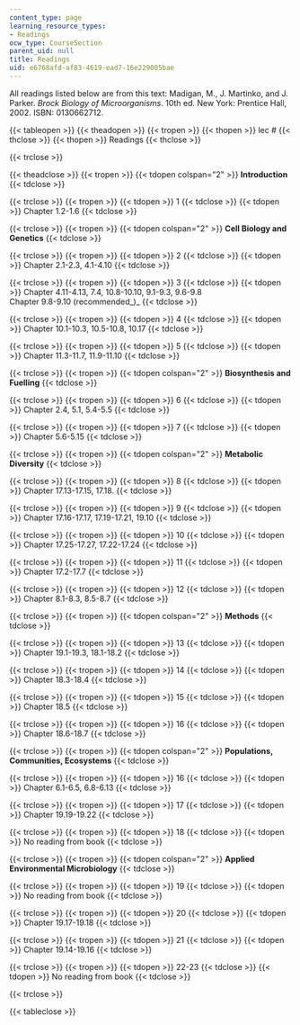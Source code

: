 ```yaml
---
content_type: page
learning_resource_types:
- Readings
ocw_type: CourseSection
parent_uid: null
title: Readings
uid: e6768afd-af83-4619-ead7-16e229005bae
---
```


All readings listed below are from this text: Madigan, M., J. Martinko, and J. Parker. _Brock Biology of Microorganisms_. 10th ed. New York: Prentice Hall, 2002. ISBN: 0130662712.

{{< tableopen >}}
{{< theadopen >}}
{{< tropen >}}
{{< thopen >}}
lec #
{{< thclose >}}
{{< thopen >}}
Readings
{{< thclose >}}

{{< trclose >}}

{{< theadclose >}}
{{< tropen >}}
{{< tdopen colspan="2" >}}
**Introduction**
{{< tdclose >}}

{{< trclose >}}
{{< tropen >}}
{{< tdopen >}}
1
{{< tdclose >}}
{{< tdopen >}}
Chapter 1.2-1.6
{{< tdclose >}}

{{< trclose >}}
{{< tropen >}}
{{< tdopen colspan="2" >}}
**Cell Biology and Genetics**
{{< tdclose >}}

{{< trclose >}}
{{< tropen >}}
{{< tdopen >}}
2
{{< tdclose >}}
{{< tdopen >}}
Chapter 2.1-2.3, 4.1-4.10
{{< tdclose >}}

{{< trclose >}}
{{< tropen >}}
{{< tdopen >}}
3
{{< tdclose >}}
{{< tdopen >}}
Chapter 4.11-4.13, 7.4, 10.8-10.10, 9.1-9.3, 9.6-9.8  
Chapter 9.8-9.10 (recommended_)_
{{< tdclose >}}

{{< trclose >}}
{{< tropen >}}
{{< tdopen >}}
4
{{< tdclose >}}
{{< tdopen >}}
Chapter 10.1-10.3, 10.5-10.8, 10.17
{{< tdclose >}}

{{< trclose >}}
{{< tropen >}}
{{< tdopen >}}
5
{{< tdclose >}}
{{< tdopen >}}
Chapter 11.3-11.7, 11.9-11.10
{{< tdclose >}}

{{< trclose >}}
{{< tropen >}}
{{< tdopen colspan="2" >}}
**Biosynthesis and Fuelling**
{{< tdclose >}}

{{< trclose >}}
{{< tropen >}}
{{< tdopen >}}
6
{{< tdclose >}}
{{< tdopen >}}
Chapter 2.4, 5.1, 5.4-5.5
{{< tdclose >}}

{{< trclose >}}
{{< tropen >}}
{{< tdopen >}}
7
{{< tdclose >}}
{{< tdopen >}}
Chapter 5.6-5.15
{{< tdclose >}}

{{< trclose >}}
{{< tropen >}}
{{< tdopen colspan="2" >}}
**Metabolic Diversity**
{{< tdclose >}}

{{< trclose >}}
{{< tropen >}}
{{< tdopen >}}
8
{{< tdclose >}}
{{< tdopen >}}
Chapter 17.13-17.15, 17.18.
{{< tdclose >}}

{{< trclose >}}
{{< tropen >}}
{{< tdopen >}}
9
{{< tdclose >}}
{{< tdopen >}}
Chapter 17.16-17.17, 17.19-17.21, 19.10
{{< tdclose >}}

{{< trclose >}}
{{< tropen >}}
{{< tdopen >}}
10
{{< tdclose >}}
{{< tdopen >}}
Chapter 17.25-17.27, 17.22-17.24
{{< tdclose >}}

{{< trclose >}}
{{< tropen >}}
{{< tdopen >}}
11
{{< tdclose >}}
{{< tdopen >}}
Chapter 17.2-17.7
{{< tdclose >}}

{{< trclose >}}
{{< tropen >}}
{{< tdopen >}}
12
{{< tdclose >}}
{{< tdopen >}}
Chapter 8.1-8.3, 8.5-8.7
{{< tdclose >}}

{{< trclose >}}
{{< tropen >}}
{{< tdopen colspan="2" >}}
**Methods**
{{< tdclose >}}

{{< trclose >}}
{{< tropen >}}
{{< tdopen >}}
13
{{< tdclose >}}
{{< tdopen >}}
Chapter 19.1-19.3, 18.1-18.2
{{< tdclose >}}

{{< trclose >}}
{{< tropen >}}
{{< tdopen >}}
14
{{< tdclose >}}
{{< tdopen >}}
Chapter 18.3-18.4
{{< tdclose >}}

{{< trclose >}}
{{< tropen >}}
{{< tdopen >}}
15
{{< tdclose >}}
{{< tdopen >}}
Chapter 18.5
{{< tdclose >}}

{{< trclose >}}
{{< tropen >}}
{{< tdopen >}}
16
{{< tdclose >}}
{{< tdopen >}}
Chapter 18.6-18.7
{{< tdclose >}}

{{< trclose >}}
{{< tropen >}}
{{< tdopen colspan="2" >}}
**Populations, Communities, Ecosystems**
{{< tdclose >}}

{{< trclose >}}
{{< tropen >}}
{{< tdopen >}}
16
{{< tdclose >}}
{{< tdopen >}}
Chapter 6.1-6.5, 6.8-6.13
{{< tdclose >}}

{{< trclose >}}
{{< tropen >}}
{{< tdopen >}}
17
{{< tdclose >}}
{{< tdopen >}}
Chapter 19.19-19.22
{{< tdclose >}}

{{< trclose >}}
{{< tropen >}}
{{< tdopen >}}
18
{{< tdclose >}}
{{< tdopen >}}
No reading from book
{{< tdclose >}}

{{< trclose >}}
{{< tropen >}}
{{< tdopen colspan="2" >}}
**Applied Environmental Microbiology**
{{< tdclose >}}

{{< trclose >}}
{{< tropen >}}
{{< tdopen >}}
19
{{< tdclose >}}
{{< tdopen >}}
No reading from book
{{< tdclose >}}

{{< trclose >}}
{{< tropen >}}
{{< tdopen >}}
20
{{< tdclose >}}
{{< tdopen >}}
Chapter 19.17-19.18
{{< tdclose >}}

{{< trclose >}}
{{< tropen >}}
{{< tdopen >}}
21
{{< tdclose >}}
{{< tdopen >}}
Chapter 19.14-19.16
{{< tdclose >}}

{{< trclose >}}
{{< tropen >}}
{{< tdopen >}}
22-23
{{< tdclose >}}
{{< tdopen >}}
No reading from book
{{< tdclose >}}

{{< trclose >}}

{{< tableclose >}}